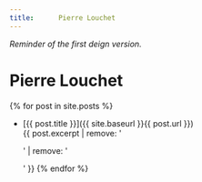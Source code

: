 ```yaml
---
title:		Pierre Louchet
---
```


_Reminder of the first deign version._

Pierre Louchet
==============

{% for post in site.posts %}
- [{{ post.title }}]({{ site.baseurl }}{{ post.url }})  
{{ post.excerpt | remove: '<p>' | remove: '</p>' }}
{% endfor %}
